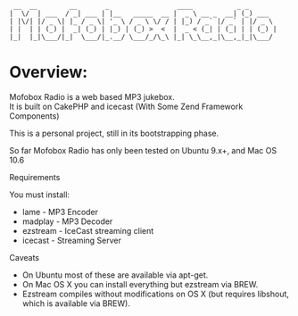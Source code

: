      __  __        __       _                 ____           _ _       
    |  \/  | ___  / _| ___ | |__   _____  __ |  _ \ __ _  __| (_) ___  
    | |\/| |/ _ \| |_ / _ \| '_ \ / _ \ \/ / | |_) / _` |/ _` | |/ _ \ 
    | |  | | (_) |  _| (_) | |_) | (_) >  <  |  _ < (_| | (_| | | (_) |
    |_|  |_|\___/|_|  \___/|_.__/ \___/_/\_\ |_| \_\__,_|\__,_|_|\___/ 
                                                                   

# Overview:

Mofobox Radio is a web based MP3 jukebox.  
It is built on CakePHP and icecast (With Some Zend Framework Components)

This is a personal project, still in its bootstrapping phase.

So far Mofobox Radio has only been tested on Ubuntu 9.x+, and Mac OS 10.6

Requirements

You must install:

* lame        - MP3 Encoder
* madplay     - MP3 Decoder
* ezstream    - IceCast streaming client
* icecast     - Streaming Server

Caveats

* On Ubuntu most of these are available via apt-get. 
* On Mac OS X you can install everything but ezstream via BREW. 
* Ezstream compiles without modifications on OS X (but requires libshout, which is available via BREW). 



